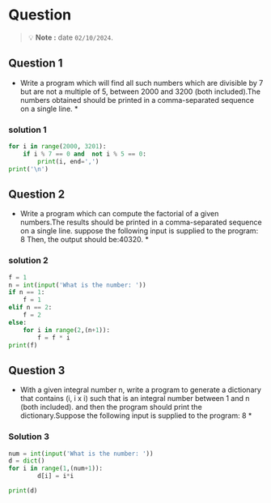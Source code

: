 # Question
> 💡 **Note :** date `02/10/2024`.

## Question 1
* Write a program which will find all such numbers which are divisible by 7 but are not a multiple of 5,
 between 2000 and 3200 (both included).The numbers obtained should be printed in a comma-separated sequence on a single line. *

### solution 1
```python
for i in range(2000, 3201):
    if i % 7 == 0 and  not i % 5 == 0:
        print(i, end=',')
print('\n')
```

## Question 2
* Write a program which can compute the factorial of a given numbers.The results should be printed in a comma-separated sequence on a single 
 line. suppose the following input is supplied to the program: 8 Then, the output should be:40320. *

### solution 2
```python
f = 1
n = int(input('What is the number: '))
if n == 1:
    f = 1
elif n == 2:
    f = 2
else:
    for i in range(2,(n+1)):
        f = f * i
print(f) 
```

## Question 3
* With a given integral number n, write a program to generate a dictionary that contains (i, i x i) 
 such that is an integral number between 1 and n (both included). 
 and then the program should print the dictionary.Suppose the following input is supplied to the program: 8 *

### Solution 3
```python
num = int(input('What is the number: '))
d = dict()
for i in range(1,(num+1)):
        d[i] = i*i

print(d)
```

